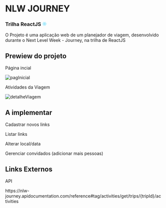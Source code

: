 <h1>NLW JOURNEY</h1>
<h3>
  Trilha ReactJS <code><img height="14" src="https://raw.githubusercontent.com/devicons/devicon/master/icons/react/react-original.svg" alt="ReactJS"/></code>
</h3>
<p>O Projeto é uma aplicação web de um planejador de viagem, desenvolvido durante o Next Level Week - Journey, na trilha de ReactJS</p>

<h2>Prewiew do projeto</h2>
<p>Página incial</p>

![pagInicial](https://raw.githubusercontent.com/gabrielmecruz/nlw-journey-frontend/main/src/assets/homepage.png)

<p>Atividades da Viagem</p>

![detalheViagem](https://raw.githubusercontent.com/gabrielmecruz/nlw-journey-frontend/main/src/assets/activities.png)

<h2>A implementar</h2>
<p>
Cadastrar novos links
  
Listar links

Alterar local/data

Gerenciar convidados (adicionar mais pessoas)
</p>

<h2>Links Externos</h2>
<span>API</span> 
<p>https://nlw-journey.apidocumentation.com/reference#tag/activities/get/trips/{tripId}/activities</p>